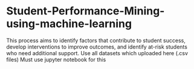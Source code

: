 # Student-Performance-Mining-using-machine-learning
This process aims to identify factors that contribute to student success, develop interventions to improve outcomes, and identify at-risk students who need additional support.
Use all datasets which uploaded here (.csv files)
Must use jupyter notebook for this 
